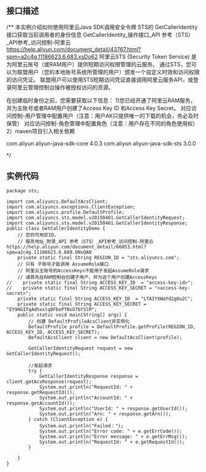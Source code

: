 ## 接口描述
/**
 本实例介绍如何使用阿里云Java SDK调用安全令牌 STS的 GetCallerIdentity 接口获取当前调用者的身份信息
 GetCallerIdentity_操作接口_API 参考（STS）_API参考_访问控制-阿里云 https://help.aliyun.com/document_detail/43767.html?spm=a2c4g.11186623.6.683.xsDo62 阿里云STS (Security Token Service) 是为阿里云账号（或RAM用户）提供短期访问权限管理的云服务。
 通过STS，您可以为联盟用户（您的本地账号系统所管理的用户）颁发一个自定义时效和访问权限的访问凭证。
 联盟用户可以使用STS短期访问凭证直接调用阿里云服务API，或登录阿里云管理控制台操作被授权访问的资源。

 在创建临时身份之前，您需要获取以下信息：
 1)您已经开通了阿里云RAM服务，并为主账号或者RAM用户创建了Access Key ID 和Access Key Secret。
 对应访问控制-用户管理中配置用户（注意：用户AK只提供唯一的下载的机会，务必及时保管）
 对应访问控制-角色管理中配置角色（注意：用户存在不同的角色使用权）
 2）maven项目引入相关依赖
 <!-- https://mvnrepository.com/artifact/com.aliyun/aliyun-java-sdk-core -->
 <dependency>
 <groupId>com.aliyun</groupId>
 <artifactId>aliyun-java-sdk-core</artifactId>
 <version>4.0.3</version>
 </dependency>

 <!-- https://mvnrepository.com/artifact/com.aliyun/aliyun-java-sdk-sts -->
 <dependency>
 <groupId>com.aliyun</groupId>
 <artifactId>aliyun-java-sdk-sts</artifactId>
 <version>3.0.0</version>
 </dependency>

 */

## 实例代码
```
package sts;

import com.aliyuncs.DefaultAcsClient;
import com.aliyuncs.exceptions.ClientException;
import com.aliyuncs.profile.DefaultProfile;
import com.aliyuncs.sts.model.v20150401.GetCallerIdentityRequest;
import com.aliyuncs.sts.model.v20150401.GetCallerIdentityResponse;
public class GetCallerIdentityDemo {
    // 您的可用区ID，
    // 服务地址_附录_API 参考（STS）_API参考_访问控制-阿里云 https://help.aliyun.com/document_detail/66053.html?spm=a2c4g.11186623.6.689.6NvQAN
    private static final String REGION_ID = "sts.aliyuncs.com";
    // 只有 子账号才能调用 AssumeRole接口
    // 阿里云主账号的AccessKeys不能用于发起AssumeRole请求
    // 请首先在RAM控制台创建子用户，并为这个用户创建AccessKeys
//    private static final String ACCESS_KEY_ID  = "access-key-id>";
//    private static final String ACCESS_KEY_SECRET = "<access-key-secret>";
    private static final String ACCESS_KEY_ID  = "LTAIYXWaYd2g0u2C";
    private static final String ACCESS_KEY_SECRET = "EY9HGITqAdhxxlq8FboPTNsO7bYSlM";
    public static void main(String[] args) {
        // 创建 DefaultProfileAcsClient并实例化
        DefaultProfile profile = DefaultProfile.getProfile(REGION_ID, ACCESS_KEY_ID, ACCESS_KEY_SECRET);
        DefaultAcsClient client = new DefaultAcsClient(profile);

        GetCallerIdentityRequest request = new GetCallerIdentityRequest();

        //发起请求
        try {
            GetCallerIdentityResponse response = client.getAcsResponse(request);
            System.out.println("RequestId: " + response.getRequestId());
            System.out.println("AccountId: " + response.getAccountId());
            System.out.println("UserId: " + response.getUserId());
            System.out.println("Arn: " + response.getArn());
        } catch (ClientException e) {
            System.out.println("Failed：");
            System.out.println("Error code: " + e.getErrCode());
            System.out.println("Error message: " + e.getErrMsg());
            System.out.println("RequestId: " + e.getRequestId());
        }

    }
}
```
